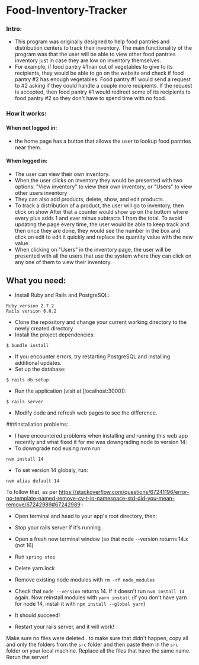 # Food-Inventory-Tracker

### Intro:
  
  - This program was originally designed to help food pantries and distribution centers to track their inventory.
  The main functionality of the program was that the user will be able to view other food pantries inventory
  just in case they are low on inventory themselves. 
  - For example, if food pantry #1 ran out of vegetables to give to its recipients, they would be able to go on the website and check if food pantry #2 has enough vegetables.
  Food pantry #1 would send a request to #2 asking if they could handle a couple more recipients. If the request is accepted, then food pantry #1 would redirect some of its recipients to food pantry #2 so they don't have to spend time with no food.
 
  
### How it works:

  #### When not logged in:
  - the home page has a button that allows the user to lookup food pantries near them.
  #### When logged in: 
  - The user can view their own inventory.
  - When the user clicks on inventory they would be presented with two options: "View inventory" to view their own inventory, or "Users" to view other users inventory
  - They can also add products, delete, show, and edit products.
  - To track a distribution of a product, the user will go to inventory, then click on show After that a counter would show up on the bottom where every plus adds 1 and ever minus subtracts 1 from the total. To avoid updating the page every time, the user would be able to keep track and then once they are done, they would see the number in the box and click on edit to edit it quickly and replace the quantity value with the new value.
  - When clicking on "Users" in the inventory page, the user will be presented with all the users that use the system where they can click on any 
    one of them to view their inventory.
  
  
 ## What you need:
 - Install Ruby and Rails and PostgreSQL:
 ```
 Ruby version 2.7.2
 Rails version 6.0.2
 ```
 - Clone the repository and change your current working directory to the newly created directory
 - Install the project dependencies:
```
$ bundle install
```
 - If you encounter errors, try restarting PostgreSQL and installing additional updates.
 - Set up the database:
```
$ rails db:setup
```
 - Run the application (visit at [localhost:3000]):
```
$ rails server
```
 - Modify code and refresh web pages to see the difference.

###Installation problems:
 - I have encountered problems when installing and running this web app recently and what fixed it for me was downgrading node to version 14:
 - To downgrade nod eusing nvm run:
 ```
 nvm install 14
 ```
 - To set version 14 globaly, run:
 ```
 nvm alias default 14
 ```
 To follow that, as per https://stackoverflow.com/questions/67241196/error-no-template-named-remove-cv-t-in-namespace-std-did-you-mean-remove/67242989#67242989 :

- Open terminal and head to your app's root directory, then:

- Stop your rails server if it's running
- Open a fresh new terminal window (so that node --version returns 14.x (not 16)
- Run ``` spring stop ```
- Delete yarn.lock
- Remove existing node modules with ``` rm -rf node_modules ```
- Check that ``` node --version ``` returns 14. If it doesn't run ``` nvm install 14 ``` again.
Now reinstall modules with ```yarn install``` (if you don't have yarn for node 14, install it with ```npm install --global yarn```)
- It should succeed!
- Restart your rails server, and it will work!

Make sure no files were deleted.. to make sure that didn't happen, copy all and only the folders from the ```src``` folder and then paste them in the ```src``` folder on your local machine. Replace all the files that have the same name. Rerun the server!
